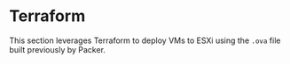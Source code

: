 # Terraform

This section leverages Terraform to deploy VMs to ESXi using the `.ova` file built previously by Packer.